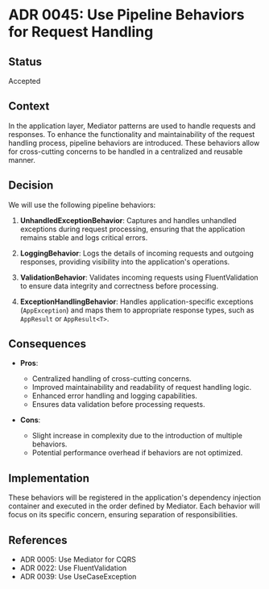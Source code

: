 # ADR 0045: Use Pipeline Behaviors for Request Handling

## Status
Accepted

## Context

In the application layer, Mediator patterns are used to handle requests and responses. To enhance the functionality and maintainability of the request handling process, pipeline behaviors are introduced. These behaviors allow for cross-cutting concerns to be handled in a centralized and reusable manner.

## Decision

We will use the following pipeline behaviors:

1. **UnhandledExceptionBehavior**: Captures and handles unhandled exceptions during request processing, ensuring that the application remains stable and logs critical errors.

2. **LoggingBehavior**: Logs the details of incoming requests and outgoing responses, providing visibility into the application's operations.

3. **ValidationBehavior**: Validates incoming requests using FluentValidation to ensure data integrity and correctness before processing.

4. **ExceptionHandlingBehavior**: Handles application-specific exceptions (`AppException`) and maps them to appropriate response types, such as `AppResult` or `AppResult<T>`.

## Consequences

- **Pros**:
  - Centralized handling of cross-cutting concerns.
  - Improved maintainability and readability of request handling logic.
  - Enhanced error handling and logging capabilities.
  - Ensures data validation before processing requests.

- **Cons**:
  - Slight increase in complexity due to the introduction of multiple behaviors.
  - Potential performance overhead if behaviors are not optimized.

## Implementation

These behaviors will be registered in the application's dependency injection container and executed in the order defined by Mediator. Each behavior will focus on its specific concern, ensuring separation of responsibilities.

## References
- ADR 0005: Use Mediator for CQRS
- ADR 0022: Use FluentValidation
- ADR 0039: Use UseCaseException

